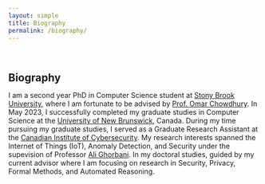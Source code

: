 ```yaml
---
layout: simple
title: Biography
permalink: /biography/
---
```


<h1 id="biography"></h1>

<h2 style="margin: 60px 0px 10px;">Biography</h2>


I am a second year PhD in Computer Science student at [Stony Brook University](https://www.stonybrook.edu/), where I am fortunate to be advised by [Prof. Omar Chowdhury](https://www.cs.stonybrook.edu/people/faculty/omarchowdhury). In May 2023, I successfully completed my graduate studies in Computer Science at the [University of New Brunswick](https://unb.ca/), Canada. During my time pursuing my graduate studies, I served as a Graduate Research Assistant at the [Canadian Institute of Cybersecurity](https://www.unb.ca/cic/). My research interests spanned the Internet of Things (IoT), Anomaly Detection, and Security under the supevision of Professor [Ali Ghorbani](https://www.cs.unb.ca/people/ghorbani). In my doctoral studies, guided by my current advisor where I am focusing on research in  Security, Privacy, Formal Methods, and Automated Reasoning.